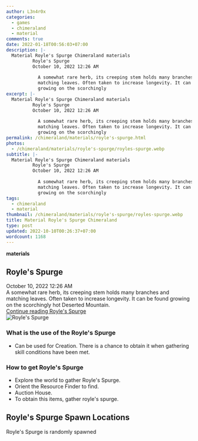 ```yaml
---
author: L3n4r0x
categories:
  - games
  - chimeraland
  - material
comments: true
date: 2022-01-18T00:56:03+07:00
description: |-
  Material Royle's Spurge Chimeraland materials
          Royle's Spurge
          October 10, 2022 12:26 AM
          
            A somewhat rare herb, its creeping stem holds many branches and
            matching leaves. Often taken to increase longevity. It can be found
            growing on the scorchingly
excerpt: |-
  Material Royle's Spurge Chimeraland materials
          Royle's Spurge
          October 10, 2022 12:26 AM
          
            A somewhat rare herb, its creeping stem holds many branches and
            matching leaves. Often taken to increase longevity. It can be found
            growing on the scorchingly
permalink: /chimeraland/materials/royle's-spurge.html
photos:
  - /chimeraland/materials/royle's-spurge/royles-spurge.webp
subtitle: |-
  Material Royle's Spurge Chimeraland materials
          Royle's Spurge
          October 10, 2022 12:26 AM
          
            A somewhat rare herb, its creeping stem holds many branches and
            matching leaves. Often taken to increase longevity. It can be found
            growing on the scorchingly
tags:
  - chimeraland
  - material
thumbnail: /chimeraland/materials/royle's-spurge/royles-spurge.webp
title: Material Royle's Spurge Chimeraland
type: post
updated: 2022-10-10T00:26:37+07:00
wordcount: 1168
---
```


<link
  rel="stylesheet"
  href="https://rawcdn.githack.com/dimaslanjaka/Web-Manajemen/870a349/css/bootstrap-5-3-0-alpha3-wrapper.css"
/>
<section id="bootstrap-wrapper">
  <div data-bs-theme="dark">
    <div
      class="row g-0 border rounded overflow-hidden flex-md-row mb-4 shadow-sm position-relative bg-dark text-light"
    >
      <div class="col p-4 d-flex flex-column position-static">
        <strong class="d-inline-block mb-2 text-success">materials</strong>
        <h2 class="mb-0">Royle&#x27;s Spurge</h2>
        <div class="mb-1 text-muted">October 10, 2022 12:26 AM</div>
        <div class="mb-2 border p-1">
          A somewhat rare herb, its creeping stem holds many branches and
          matching leaves. Often taken to increase longevity. It can be found
          growing on the scorchingly hot Deserted Mountain.
        </div>
        <a
          href="/chimeraland/materials/royle&#x27;s-spurge.html"
          class="stretched-link d-none text-primary"
          >Continue reading Royle&#x27;s Spurge</a
        >
      </div>
      <div class="col-auto d-none d-md-block d-lg-block">
        <img
          src="https://www.webmanajemen.com/chimeraland/materials/royle&#x27;s-spurge/royles-spurge.webp"
          alt="Royle&#x27;s Spurge"
        />
      </div>
    </div>
    <div class="row">
      <div class="col-lg-6 col-12 mb-2">
        <div class="card">
          <div class="card-body">
            <h3 class="card-title">
              What is the use of the Royle&#x27;s Spurge
            </h3>
            <div class="card-text">
              <ul>
                <li>
                  Can be used for Creation. There is a chance to obtain it when
                  gathering skill conditions have been met.
                </li>
              </ul>
            </div>
          </div>
        </div>
      </div>
      <div class="col-lg-6 col-12 mb-2">
        <div class="card">
          <div class="card-body">
            <h3 class="card-title">How to get Royle&#x27;s Spurge</h3>
            <div class="card-text">
              <ul>
                <li>Explore the world to gather Royle&#x27;s Spurge.</li>
                <li>Orient the Resource Finder to find.</li>
                <li>Auction House.</li>
                <li>To obtain this items, gather royle&#x27;s spurge.</li>
              </ul>
            </div>
          </div>
        </div>
      </div>
      <div class="col-12 mb-2">
        <h2>Royle&#x27;s Spurge Spawn Locations</h2>
        <p>Royle&#x27;s Spurge is randomly spawned</p>
      </div>
    </div>
  </div>
</section>